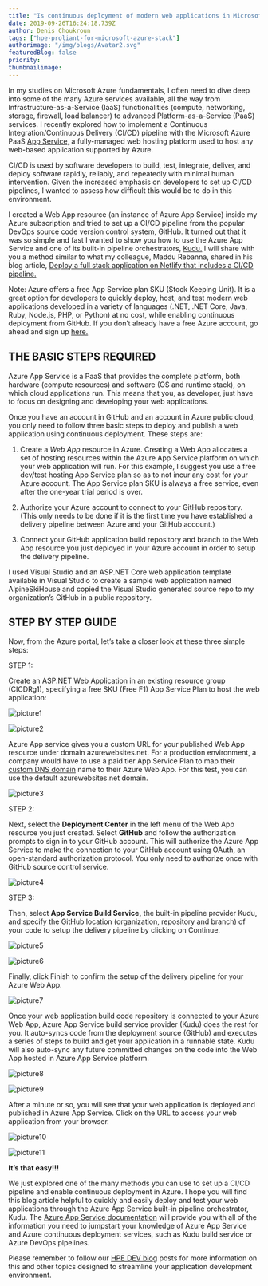 ```yaml
---
title: "Is continuous deployment of modern web applications in Microsoft Azure really so difficult? "
date: 2019-09-26T16:24:18.739Z
author: Denis Choukroun 
tags: ["hpe-proliant-for-microsoft-azure-stack"]
authorimage: "/img/blogs/Avatar2.svg"
featuredBlog: false
priority:
thumbnailimage:
---
```

In my studies on Microsoft Azure fundamentals, I often need to dive deep into some of the many Azure services available, all the way from Infrastructure-as-a-Service (IaaS) functionalities (compute, networking, storage, firewall, load balancer) to advanced Platform-as-a-Service (PaaS) services. I recently explored how to implement a Continuous Integration/Continuous Delivery (CI/CD) pipeline with the Microsoft Azure PaaS [App Service,](https://docs.microsoft.com/en-us/azure/app-service/overview) a fully-managed web hosting platform used to host any web-based application supported by Azure.

CI/CD is used by software developers to build, test, integrate, deliver, and deploy software rapidly, reliably, and repeatedly with minimal human intervention. Given the increased emphasis on developers to set up CI/CD pipelines, I wanted to assess how difficult this would be to do in this environment.

I created a Web App resource (an instance of Azure App Service) inside my Azure subscription and tried to set up a CI/CD pipeline from the popular DevOps source code version control system, GitHub. It turned out that it was so simple and fast I wanted to show you how to use the Azure App Service and one of its built-in pipeline orchestrators, [Kudu.](https://github.com/projectkudu/kudu/wiki) I will share with you a method similar to what my colleague, Maddu Rebanna, shared in his blog article, [Deploy a full stack application on Netlify that includes a CI/CD pipeline.](https://developer.hpe.com/blog/deploy-a-full-stack-application-on-netlify-that-includes-a-cicd-pipeline) 

Note: Azure offers a free App Service plan SKU (Stock Keeping Unit). It is a great option for developers to quickly deploy, host, and test modern web applications developed in a variety of languages (.NET, .NET Core, Java, Ruby, Node.js, PHP, or Python) at no cost, while enabling continuous deployment from GitHub. If you don’t already have a free Azure account, go ahead and sign up [here.](https://azure.microsoft.com/en-us/free/)  

## THE BASIC STEPS REQUIRED

Azure App Service is a PaaS that provides the complete platform, both hardware (compute resources) and software (OS and runtime stack), on which cloud applications run. This means that you, as developer, just have to focus on designing and developing your web applications.

Once you have an account in GitHub and an account in Azure public cloud, you only need to follow three basic steps to deploy and publish a web application using continuous deployment. These steps are:

   1. Create a *Web App* resource in Azure. Creating a Web App allocates a set of hosting resources within the Azure App Service platform on which your web application will run. For this example, I suggest you use a free dev/test hosting App Service plan so as to not incur any cost for your Azure account. The App Service plan SKU is always a free service, even after the one-year trial period is over.

   2. Authorize your Azure account to connect to your GitHub repository. (This only needs to be done if it is the first time you have established a delivery pipeline between Azure and your GitHub account.)

   3. Connect your GitHub application build repository and branch to the Web App resource you just deployed in your Azure account in order to setup the delivery pipeline.

I used Visual Studio and an ASP.NET Core web application template available in Visual Studio to create a sample web application named AlpineSkiHouse and copied the Visual Studio generated source repo to my organization’s GitHub in a public repository.

## STEP BY STEP GUIDE

Now, from the Azure portal, let’s take a closer look at these three simple steps:

STEP 1:

Create an ASP.NET Web Application in an existing resource group (CICDRg1), specifying a free SKU (Free F1) App Service Plan to host the web application:



![picture1](https://hpe-developer-portal.s3.amazonaws.com/uploads/media/2019/8/picture1-1569515900610.png)



![picture2](https://hpe-developer-portal.s3.amazonaws.com/uploads/media/2019/8/picture2-1569515891835.png)

Azure App service gives you a custom URL for your published Web App resource under domain azurewebsites.net. For a production environment, a company would have to use a paid tier App Service Plan to map their [custom DNS domain](https://docs.microsoft.com/en-us/azure/app-service/app-service-web-tutorial-custom-domain) name to their Azure Web App. For this test, you can use the default azurewebsites.net domain. 

![picture3](https://hpe-developer-portal.s3.amazonaws.com/uploads/media/2019/8/picture3-1569515886048.png)

STEP 2:

Next, select the __Deployment Center__ in the left menu of the Web App resource you just created. Select __GitHub__ and follow the authorization prompts to sign in to your GitHub account. This will authorize the Azure App Service to make the connection to your GitHub account using OAuth, an open-standard authorization protocol. You only need to authorize once with GitHub source control service. 


![picture4](https://hpe-developer-portal.s3.amazonaws.com/uploads/media/2019/8/picture4-1569515878902.png)

STEP 3:

Then, select __App Service Build Service,__ the built-in pipeline provider Kudu, and specify the GitHub location (organization, repository and branch) of your code to setup the delivery pipeline by clicking on Continue.


![picture5](https://hpe-developer-portal.s3.amazonaws.com/uploads/media/2019/8/picture5-1569515872332.png)



![picture6](https://hpe-developer-portal.s3.amazonaws.com/uploads/media/2019/8/picture6-1569515866508.png)

Finally, click Finish to confirm the setup of the delivery pipeline for your Azure Web App.

![picture7](https://hpe-developer-portal.s3.amazonaws.com/uploads/media/2019/8/picture7-1569515859003.png)

Once your web application build code repository is connected to your Azure Web App, Azure App Service build service provider (Kudu) does the rest for you. It auto-syncs code from the deployment source (GitHub) and executes a series of steps to build and get your application in a runnable state. Kudu will also auto-sync any future committed changes on the code into the Web App hosted in Azure App Service platform.

![picture8](https://hpe-developer-portal.s3.amazonaws.com/uploads/media/2019/8/picture8-1569515852645.png)



![picture9](https://hpe-developer-portal.s3.amazonaws.com/uploads/media/2019/8/picture9-1569515845266.png)


After a minute or so, you will see that your web application is deployed and published in Azure App Service. Click on the URL to access your web application from your browser.


![picture10](https://hpe-developer-portal.s3.amazonaws.com/uploads/media/2019/8/picture10-1569515838569.png)



![picture11](https://hpe-developer-portal.s3.amazonaws.com/uploads/media/2019/8/picture11-1569515830186.png)

__It’s that easy!!!__

We just explored one of the many methods you can use to set up a CI/CD pipeline and enable continuous deployment in Azure. I hope you will find this blog article helpful to quickly and easily deploy and test your web applications through the Azure App Service built-in pipeline orchestrator, Kudu. The [Azure App Service documentation](https://docs.microsoft.com/en-us/azure/app-service/) will provide you with all of the information you need to jumpstart your knowledge of Azure App Service and Azure continuous deployment services, such as Kudu build service or Azure DevOps pipelines. 

Please remember to follow our [HPE DEV blog](https://developer.hpe.com/blog) posts for more information on this and other topics designed to streamline your application development environment.
